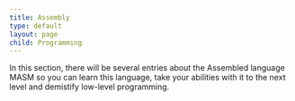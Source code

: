 ```yaml
---
title: Assembly
type: default
layout: page
child: Programming
---
```


In this section, there will be several entries about the Assembled language MASM
so you can learn this language, take your abilities with it to the next
level and demistify low-level programming.
